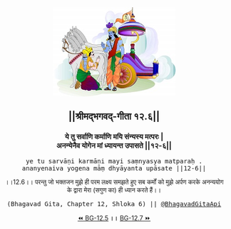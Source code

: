 <center><img src="../../asset/BG.png" alt="#API #bhagavadgitaapi #slok #nodejs #js #api #gitaapi #krishna #hinduism #vedic #ISKCON #shreemadbhagavadgita #technology"/>
<h2>||श्रीमद्‍भगवद्‍-गीता १२.६||</h2>
<h3>ये तु सर्वाणि कर्माणि मयि संन्यस्य मत्परः |<br/>अनन्येनैव योगेन मां ध्यायन्त उपासते ||१२-६||</h3>
<pre>ye tu sarvāṇi karmāṇi mayi saṃnyasya matparaḥ .<br/>ananyenaiva yogena māṃ dhyāyanta upāsate ||12-6||</pre>
<p>।।12.6।। परन्तु जो भक्तजन मुझे ही परम लक्ष्य समझते हुए सब कर्मों को मुझे अर्पण करके अनन्ययोग के द्वारा मेरा (सगुण का) ही ध्यान करते हैं।।</p>
<pre>(Bhagavad Gita, Chapter 12, Shloka 6) || <a href="https://twitter.com/bhagavadgitaapi">@BhagavadGitaApi</a></pre><a href="../../12/5">⏪  BG-12.5</a><b>        ।।        </b><a href="../../12/7">BG-12.7  ⏩</a></center></center>